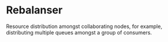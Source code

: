 # Rebalanser
Resource distribution amongst collaborating nodes, for example, distributing multiple queues amongst a group of consumers.

